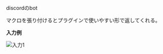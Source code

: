 discordのbot

マクロを張り付けるとプラグインで使いやすい形で返してくれる。

**入力例**


![入力1](https://user-images.githubusercontent.com/85925233/196000128-55f2eac8-3c36-43d5-b4ea-276aabbbbfdb.png)
